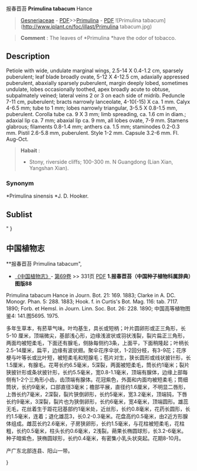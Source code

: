 报春苣苔 **Primulina tabacum** Hance

> [Gesneriaceae](http://www.iplant.cn/info/Gesneriaceae?t=foc) - [PDF](http://www.iplant.cn/foc/pdf/Gesneriaceae.pdf)>>[Primulina](http://www.iplant.cn/info/Primulina?t=foc) - [PDF](http://www.iplant.cn/foc/pdf/Primulina.pdf)
![Primulina tabacum](http://www.iplant.cn/foc/illast/Primulina tabacum.jpg)

> **Comment** : 
> The leaves of *Primulina *have the odor of tobacco.

## Description

Petiole with wide, undulate marginal wings, 2.5-14 X 0.4-1.2 cm, sparsely puberulent; leaf blade broadly ovate, 5-12 X 4-12.5 cm, adaxially appressed puberulent, abaxially sparsely puberulent, margin deeply lobed, sometimes undulate, lobes occasionally toothed, apex broadly acute to obtuse, subpalmately veined; lateral veins 2 or 3 on each side of midrib. Peduncle 7-11 cm, puberulent; bracts narrowly lanceolate, 4-10(-15) X ca. 1 mm. Calyx 4-6.5 mm; tube to 1 mm; lobes narrowly triangular, 3-5.5 X 0.8-1.5 mm, puberulent. Corolla tube ca. 9 X 3 mm; limb spreading, ca. 1.6 cm in diam.; adaxial lip ca. 7 mm; abaxial lip ca. 9 mm, all lobes ovate, 7-9 mm. Stamens glabrous; filaments 0.8-1.4 mm; anthers ca. 1.5 mm; staminodes 0.2-0.3 mm. Pistil 2.6-5.8 mm, puberulent. Style 1-2 mm. Capsule 3.2-6 mm. Fl. Aug-Oct.

> **Habait** : 
>* Stony, riverside cliffs; 100-300 m. N Guangdong (Lian Xian, Yangshan Xian).

### Synonym
*Primulina sinensis *J. D. Hooker.

## Sublist
"
}
## 中国植物志

**报春苣苔 Primulina tabacum",

* [《中国植物志》](http://www.iplant.cn/frps)- [第69卷](http://www.iplant.cn/frps/vol/69) >> 331页 [PDF](http://www.iplant.cn/frps/pdf/69/331.pdf)
**1.报春苣苔（中国种子植物科属辞典）图版88**

Primulina tabacum Hance in Journ. Bot. 21: 169. 1883; Clarke in A. DC. Monogr. Phan. 5: 288. 1883; Hook. f. in Curtis's Bot. Mag. 116: tab. 7117. 1890; Forb. et Hemsl. in Journ. Linn. Soc. Bot. 26: 228. 1890; 中国高等植物图鉴4: 141.图5695. 1975.

多年生草本，有菸草气味。叶均基生，具长或短柄；叶片圆卵形或正三角形，长5-10 厘米，顶端微尖，基部浅心形，边缘浅波状或羽状浅裂，裂片扁正三角形，两面均被短柔毛，下面还有腺毛，侧脉每侧约3条，上面平，下面稍隆起；叶柄长2.5-14厘米，扁平，边缘有波状翅。聚伞花序伞状，1-2回分枝，有3-9花；花序梗与叶等长或比叶短，被短柔毛和短腺毛；苞片对生，狭长圆形或线状披针形，长1.5厘米，有腺毛。花萼长约6.5毫米，5深裂，两面被短柔毛，筒长约1毫米；裂片狭披针形或条状披针形，长约5.5毫米，宽0.8-1.1毫米，顶端有腺体，边缘上部每侧有1-2个三角形小齿，齿顶端有腺体。花冠紫色，外面和内面均被短柔毛；筒细筒状，长约9毫米，口部直径3毫米；檐部平展，直径约1.6厘米，不明显二唇形，上唇长约7毫米，2深裂，裂片狭倒卵形，长约5毫米，宽3.2毫米，顶端钝，下唇长约9毫米，3深裂，裂片也为狭倒卵形，长约6毫米，宽4毫米，顶端圆形。雄蕊无毛，花丝着生于距花冠基部约1毫米处，近丝形，长约0.8毫米，花药长圆形，长约1.5毫米，连着；退化雄蕊3，长0.2-0.3毫米。花盘高约0.5毫米，由2近方形腺体组成。雌蕊长约2.6毫米，子房狭卵形，长约1.5毫米，与花柱被短柔毛，花柱粗，长约0.5毫米，柱头长约0.6毫米，2浅裂。蒴果长椭圆球形，长3.2-6毫米。种子暗紫色，狭椭圆球形，长约0.4毫米，有密集小乳头状突起。花期8-10月。

产广东北部连县、阳山一带。

}